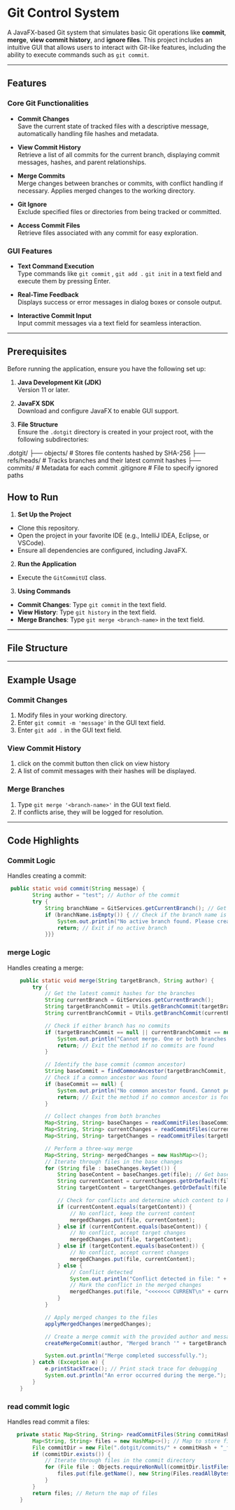 # Git Control System

A JavaFX-based Git system that simulates basic Git operations like **commit**, **merge**, **view commit history**, and **ignore files**. This project includes an intuitive GUI that allows users to interact with Git-like features, including the ability to execute commands such as `git commit`.

---

## Features

### Core Git Functionalities
- **Commit Changes**  
  Save the current state of tracked files with a descriptive message, automatically handling file hashes and metadata.

- **View Commit History**  
  Retrieve a list of all commits for the current branch, displaying commit messages, hashes, and parent relationships.

- **Merge Commits**  
  Merge changes between branches or commits, with conflict handling if necessary. Applies merged changes to the working directory.

- **Git Ignore**  
  Exclude specified files or directories from being tracked or committed.

- **Access Commit Files**  
  Retrieve files associated with any commit for easy exploration.

### GUI Features
- **Text Command Execution**  
  Type commands like `git commit` , `git add .` `git init` in a text field and execute them by pressing Enter.

- **Real-Time Feedback**  
  Displays success or error messages in dialog boxes or console output.

- **Interactive Commit Input**  
  Input commit messages via a text field for seamless interaction.

---

## Prerequisites

Before running the application, ensure you have the following set up:

1. **Java Development Kit (JDK)**  
   Version 11 or later.
   
2. **JavaFX SDK**  
   Download and configure JavaFX to enable GUI support.

3. **File Structure**  
   Ensure the `.dotgit` directory is created in your project root, with the following subdirectories:
 
 

.dotgit/
  ├── objects/          # Stores file contents hashed by SHA-256
  ├── refs/heads/       # Tracks branches and their latest commit hashes
  ├── commits/          # Metadata for each commit
.gitignore              # File to specify ignored paths


## How to Run

1. **Set Up the Project**
- Clone this repository.
- Open the project in your favorite IDE (e.g., IntelliJ IDEA, Eclipse, or VSCode).
- Ensure all dependencies are configured, including JavaFX.

2. **Run the Application**
- Execute the `GitCommitUI` class.

3. **Using Commands**
- **Commit Changes**: Type `git commit` in the text field.  
- **View History**: Type `git history` in the text field.  
- **Merge Branches**: Type `git merge <branch-name>` in the text field.

---

## File Structure


---

## Example Usage

### Commit Changes
1. Modify files in your working directory.
2. Enter `git commit -m 'message'` in the GUI text field.
3. Enter `git add .` in the GUI text field.

### View Commit History
1. click on the commit button then  click on view history
2. A list of commit messages with their hashes will be displayed.

### Merge Branches
1. Type `git merge '<branch-name>'` in the GUI text field.
2. If conflicts arise, they will be logged for resolution.

---

## Code Highlights

### Commit Logic
Handles creating a commit:
```java
 public static void commit(String message) {
        String author = "test"; // Author of the commit
        try {
            String branchName = GitServices.getCurrentBranch(); // Get the current branch name
            if (branchName.isEmpty()) { // Check if the branch name is empty
                System.out.println("No active branch found. Please create or switch to a branch.");
                return; // Exit if no active branch
            }}}
```
### merge Logic
Handles creating a merge:
```java
    public static void merge(String targetBranch, String author) {
        try {
            // Get the latest commit hashes for the branches
            String currentBranch = GitServices.getCurrentBranch();
            String targetBranchCommit = Utils.getBranchCommit(targetBranch);
            String currentBranchCommit = Utils.getBranchCommit(currentBranch);

            // Check if either branch has no commits
            if (targetBranchCommit == null || currentBranchCommit == null) {
                System.out.println("Cannot merge. One or both branches have no commits.");
                return; // Exit the method if no commits are found
            }

            // Identify the base commit (common ancestor)
            String baseCommit = findCommonAncestor(targetBranchCommit, currentBranchCommit);
            // Check if a common ancestor was found
            if (baseCommit == null) {
                System.out.println("No common ancestor found. Cannot perform a merge.");
                return; // Exit the method if no common ancestor is found
            }

            // Collect changes from both branches
            Map<String, String> baseChanges = readCommitFiles(baseCommit);
            Map<String, String> currentChanges = readCommitFiles(currentBranchCommit);
            Map<String, String> targetChanges = readCommitFiles(targetBranchCommit);

            // Perform a three-way merge
            Map<String, String> mergedChanges = new HashMap<>();
            // Iterate through files in the base changes
            for (String file : baseChanges.keySet()) {
                String baseContent = baseChanges.get(file); // Get base content
                String currentContent = currentChanges.getOrDefault(file, baseContent); // Get current content or base if not present
                String targetContent = targetChanges.getOrDefault(file, baseContent); // Get target content or base if not present

                // Check for conflicts and determine which content to keep
                if (currentContent.equals(targetContent)) {
                    // No conflict, keep the current content
                    mergedChanges.put(file, currentContent);
                } else if (currentContent.equals(baseContent)) {
                    // No conflict, accept target changes
                    mergedChanges.put(file, targetContent);
                } else if (targetContent.equals(baseContent)) {
                    // No conflict, accept current changes
                    mergedChanges.put(file, currentContent);
                } else {
                    // Conflict detected
                    System.out.println("Conflict detected in file: " + file);
                    // Mark the conflict in the merged changes
                    mergedChanges.put(file, "<<<<<<< CURRENT\n" + currentContent + "\n=======\n" + targetContent + "\n>>>>>>>");
                }
            }

            // Apply merged changes to the files
            applyMergedChanges(mergedChanges);

            // Create a merge commit with the provided author and message
            createMergeCommit(author, "Merged branch '" + targetBranch + "' into '" + currentBranch + "'", currentBranchCommit, targetBranchCommit);

            System.out.println("Merge completed successfully.");
        } catch (Exception e) {
            e.printStackTrace(); // Print stack trace for debugging
            System.out.println("An error occurred during the merge.");
        }
    }
```
### read commit logic
Handles read commit a files:
```java
   private static Map<String, String> readCommitFiles(String commitHash) throws IOException {
        Map<String, String> files = new HashMap<>(); // Map to store file names and their contents
        File commitDir = new File(".dotgit/commits/" + commitHash + "_files"); // Directory for commit files
        if (commitDir.exists()) {
            // Iterate through files in the commit directory
            for (File file : Objects.requireNonNull(commitDir.listFiles())) {
                files.put(file.getName(), new String(Files.readAllBytes(file.toPath()))); // Read file content
            }
        }
        return files; // Return the map of files
    }
